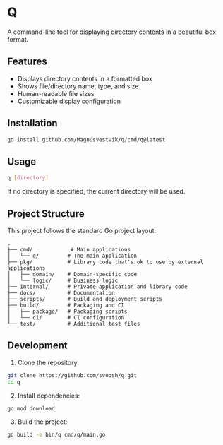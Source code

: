 # Q

A command-line tool for displaying directory contents in a beautiful box format.

## Features

- Displays directory contents in a formatted box
- Shows file/directory name, type, and size
- Human-readable file sizes
- Customizable display configuration

## Installation

```bash
go install github.com/MagnusVestvik/q/cmd/q@latest
```

## Usage

```bash
q [directory]
```

If no directory is specified, the current directory will be used.

## Project Structure

This project follows the standard Go project layout:

```
.
├── cmd/            # Main applications
│   └── q/         # The main application
├── pkg/           # Library code that's ok to use by external applications
│   ├── domain/    # Domain-specific code
│   └── logic/     # Business logic
├── internal/      # Private application and library code
├── docs/          # Documentation
├── scripts/       # Build and deployment scripts
├── build/         # Packaging and CI
│   ├── package/   # Packaging scripts
│   └── ci/        # CI configuration
└── test/          # Additional test files
```

## Development

1. Clone the repository:
```bash
git clone https://github.com/svoosh/q.git
cd q
```

2. Install dependencies:
```bash
go mod download
```

3. Build the project:
```bash
go build -o bin/q cmd/q/main.go
```
